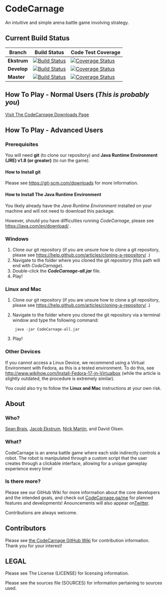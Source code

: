 # CodeCarnage
An intuitive and simple arena battle game involving strategy.

## Current Build Status

| **Branch** | **Build Status** | **Code Test Coverage** |
|------------|------------------|------------------------|
| **Ekstrum** | [![Build Status](https://travis-ci.org/j3kstrum/CodeCarnage.svg?branch=ekstrum)](https://travis-ci.org/j3kstrum/CodeCarnage) | [![Coverage Status](https://coveralls.io/repos/github/j3kstrum/CodeCarnage/badge.svg?branch=ekstrum)](https://coveralls.io/github/j3kstrum/CodeCarnage?branch=ekstrum) |
| **Develop** | [![Build Status](https://travis-ci.org/j3kstrum/CodeCarnage.svg?branch=develop)](https://travis-ci.org/j3kstrum/CodeCarnage) | [![Coverage Status](https://coveralls.io/repos/github/j3kstrum/CodeCarnage/badge.svg?branch=develop)](https://coveralls.io/github/j3kstrum/CodeCarnage?branch=develop) |
| **Master** | [![Build Status](https://travis-ci.org/j3kstrum/CodeCarnage.svg?branch=master)](https://travis-ci.org/j3kstrum/CodeCarnage) | [![Coverage Status](https://coveralls.io/repos/github/j3kstrum/CodeCarnage/badge.svg?branch=master)](https://coveralls.io/github/j3kstrum/CodeCarnage?branch=master) |

## How To Play - Normal Users (*This is probably you*)

[Visit The CodeCarnage Downloads Page](https://www.cse.buffalo.edu/~jacobeks/codecarnage/me/downloads/)

## How To Play - Advanced Users

### Prerequisites

You will need **git** (to clone our repository) and **Java Runtime Environment (JRE) v1.8 (or greater)** (to run the game).

#### How to Install git

Please see https://git-scm.com/downloads for more information.

#### How to Install The Java Runtime Environment

You likely already have the *Java Runtime Environment* installed on your machine and will not need to download this package.

However, should you have difficulties running *CodeCarnage*, please see https://java.com/en/download/ .

### Windows

1. Clone our git repository (if you are unsure how to clone a git repository, please see https://help.github.com/articles/cloning-a-repository/ .)
2. Navigate to the folder where you cloned the git repository (this path will end with *CodeCarnage*).
3. Double-click the ***CodeCarnage-all.jar*** file.
4. Play!

### Linux and Mac

1. Clone our git repository (if you are unsure how to clone a git repository, please see https://help.github.com/articles/cloning-a-repository/ .)
2. Navigate to the folder where you cloned the git repository via a terminal window and type the following command:
    
        java -jar CodeCarnage-all.jar
3. Play!

### Other Devices

If you cannot access a Linux Device, we recommend using a Virtual Environment with Fedora, as this is a tested environment.
To do this, see http://www.wikihow.com/Install-Fedora-17-in-Virtualbox (while the article is slightly outdated, the procedure is extremely similar).

You could also try to follow the **Linux and Mac** instructions at your own risk.

## About

### Who?
[Sean Brais](https://www.linkedin.com/in/sean-brais-929733110/), [Jacob Ekstrum](https://www.cse.buffalo.edu/~jacobeks/), 
[Nick Martin](https://www.linkedin.com/in/nicholas-martin-b79956129/), and David Olsen.

### What?
CodeCarnage is an arena battle game where each side indirectly controls a robot. The robot is manipulated through a 
custom script that the user creates through a clickable interface, allowing for a unique  gameplay experience every time!

### Is there more?

Please see our GitHub Wiki for more information about the core developers and the intended goals, and check out
 [CodeCarnage.ga/me](http://www.codecarnage.ga/me) for planned features and developments!  Anouncements will also appear on[Twitter](https://twitter.com/codecarnagegame/).

Contributions are always welcome.

## Contributors

Please see [the CodeCarnage GitHub Wiki](https://github.com/j3kstrum/CodeCarnage/wiki/For-Contributors) for contribution information. Thank you for your interest!

## LEGAL

Please see The License (LICENSE) for licensing information.

Please see the sources file (SOURCES) for information pertaining to sources used. 


